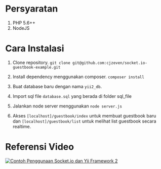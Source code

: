 Persyaratan
===========

1. PHP 5.6++
2. NodeJS

Cara Instalasi
==============

1. Clone repository.
`git clone git@github.com:cjzeven/socket.io-guestbook-example.git`

2. Install dependency menggunakan composer.
`composer install`

3. Buat database baru dengan nama `yii2_db`.

4. Import sql file `database.sql` yang berada di folder sql_file

5. Jalankan node server menggunakan `node server.js`

6. Akses `[localhost]/guestbook/index` untuk membuat guestbook baru dan `[localhost]/guestbook/list` untuk melihat list guestbook secara realtime.

Referensi Video
============

[![Contoh Penggunaan Socket.io dan Yii Framework 2](https://img.youtube.com/vi/xgwahZjaAlI/0.jpg)](https://www.youtube.com/watch?v=xgwahZjaAlI "Contoh Penggunaan Socket.io dan Yii Framework 2")